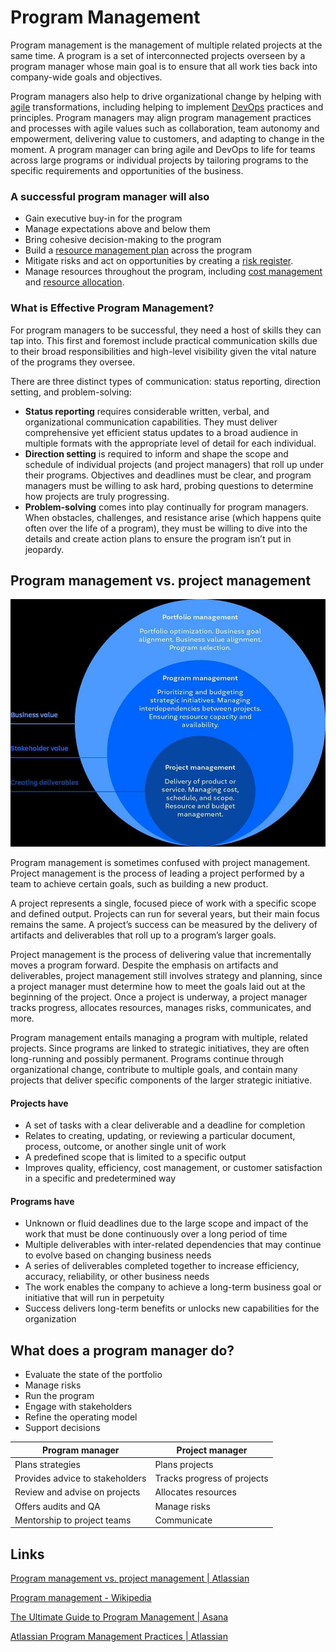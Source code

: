 # Program Management

Program management is the management of multiple related projects at the same time. A program is a set of interconnected projects overseen by a program manager whose main goal is to ensure that all work ties back into company-wide goals and objectives.

Program managers also help to drive organizational change by helping with [agile](https://www.atlassian.com/agile) transformations, including helping to implement [DevOps](https://www.atlassian.com/devops/what-is-devops) practices and principles. Program managers may align program management practices and processes with agile values such as collaboration, team autonomy and empowerment, delivering value to customers, and adapting to change in the moment. A program manager can bring agile and DevOps to life for teams across large programs or individual projects by tailoring programs to the specific requirements and opportunities of the business.

### A successful program manager will also

- Gain executive buy-in for the program
- Manage expectations above and below them
- Bring cohesive decision-making to the program
- Build a [resource management plan](https://asana.com/resources/resource-management-plan) across the program
- Mitigate risks and act on opportunities by creating a [risk register](https://asana.com/resources/risk-register).
- Manage resources throughout the program, including [cost management](https://asana.com/resources/cost-management-steps) and [resource allocation](https://asana.com/resources/resource-allocation).

### What is Effective Program Management?

For program managers to be successful, they need a host of skills they can tap into. This first and foremost include practical communication skills due to their broad responsibilities and high-level visibility given the vital nature of the programs they oversee.

There are three distinct types of communication: status reporting, direction setting, and problem-solving:

- **Status reporting** requires considerable written, verbal, and organizational communication capabilities. They must deliver comprehensive yet efficient status updates to a broad audience in multiple formats with the appropriate level of detail for each individual.
- **Direction setting** is required to inform and shape the scope and schedule of individual projects (and project managers) that roll up under their programs. Objectives and deadlines must be clear, and program managers must be willing to ask hard, probing questions to determine how projects are truly progressing.
- **Problem-solving** comes into play continually for program managers. When obstacles, challenges, and resistance arise (which happens quite often over the life of a program), they must be willing to dive into the details and create action plans to ensure the program isn’t put in jeopardy.

## Program management vs. project management

![program-vs-project-management](../../media/Pasted%20image%2020231218173534.jpg)

Program management is sometimes confused with project management. Project management is the process of leading a project performed by a team to achieve certain goals, such as building a new product.

A project represents a single, focused piece of work with a specific scope and defined output. Projects can run for several years, but their main focus remains the same. A project’s success can be measured by the delivery of artifacts and deliverables that roll up to a program’s larger goals.

Project management is the process of delivering value that incrementally moves a program forward. Despite the emphasis on artifacts and deliverables, project management still involves strategy and planning, since a project manager must determine how to meet the goals laid out at the beginning of the project. Once a project is underway, a project manager tracks progress, allocates resources, manages risks, communicates, and more.

Program management entails managing a program with multiple, related projects. Since programs are linked to strategic initiatives, they are often long-running and possibly permanent. Programs continue through organizational change, contribute to multiple goals, and contain many projects that deliver specific components of the larger strategic initiative.

#### Projects have

- A set of tasks with a clear deliverable and a deadline for completion
- Relates to creating, updating, or reviewing a particular document, process, outcome, or another single unit of work
- A predefined scope that is limited to a specific output
- Improves quality, efficiency, cost management, or customer satisfaction in a specific and predetermined way

#### Programs have

- Unknown or fluid deadlines due to the large scope and impact of the work that must be done continuously over a long period of time
- Multiple deliverables with inter-related dependencies that may continue to evolve based on changing business needs
- A series of deliverables completed together to increase efficiency, accuracy, reliability, or other business needs
- The work enables the company to achieve a long-term business goal or initiative that will run in perpetuity
- Success delivers long-term benefits or unlocks new capabilities for the organization

## What does a program manager do?

- Evaluate the state of the portfolio
- Manage risks
- Run the program
- Engage with stakeholders
- Refine the operating model
- Support decisions

| Program manager                 | Project manager             |
| ------------------------------- | --------------------------- |
| Plans strategies                | Plans projects              |
| Provides advice to stakeholders | Tracks progress of projects |
| Review and advise on projects   | Allocates resources         |
| Offers audits and QA            | Manage risks                |
| Mentorship to project teams     | Communicate                 |

## Links

[Program management vs. project management | Atlassian](https://www.atlassian.com/agile/project-management/program-management)

[Program management - Wikipedia](https://en.wikipedia.org/wiki/Program_management)

[The Ultimate Guide to Program Management | Asana](https://asana.com/resources/what-is-program-management)

[Atlassian Program Management Practices | Atlassian](https://www.atlassian.com/company/careers/resources/culture/the-craft-of-program-management)

